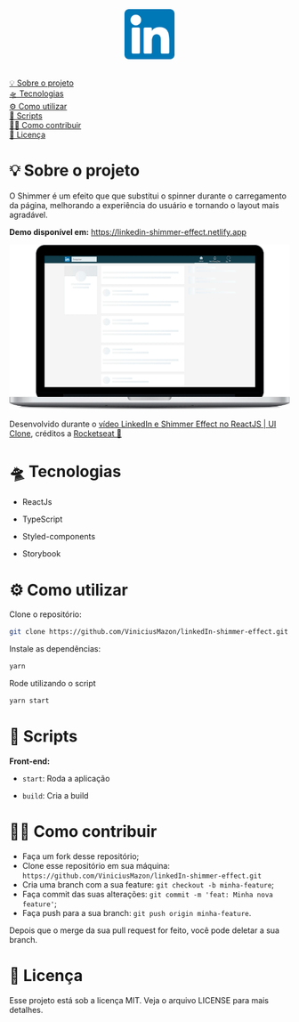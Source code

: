 





<div align="center">
	<img src="readme/logo.png" alt="LinkedIn logo" height="90">
    <br/>
    <br/>
</div>
<p>
  <a href="#-sobre-o-projeto">💡 Sobre o projeto</a>
  <br/>
  <a href="#-tecnologias">🛸 Tecnologias</a>
   <br/>
  <a href="#-como-utilizar">⚙️ Como utilizar</a>
   <br/>
  <a href="#-scripts">🤖 Scripts</a>
   <br/>
  <a href="#-como-contribuir">🖖🏻 Como contribuir</a>
   <br/>
  <a href="#-licença">📝 Licença</a>
</p>



# 💡 Sobre o projeto

O Shimmer é um efeito que que substitui o spinner durante o carregamento da página, melhorando a experiência do usuário e tornando o layout mais agradável. 

**Demo disponível em:** https://linkedin-shimmer-effect.netlify.app



<div align="center">
    <img src="readme/feed.gif" alt="Efeito shimmer" width="auto">
    <br/>
</div>



Desenvolvido durante o [vídeo LinkedIn e Shimmer Effect no ReactJS | UI Clone](https://www.youtube.com/watch?v=-ZV-_7vNRGw&list=WL&index=11&t=86s), créditos a [Rocketseat 🚀](https://github.com/Rocketseat)




# 🛸 Tecnologias

* ReactJs

* TypeScript

* Styled-components

* Storybook

  

# ⚙️ Como utilizar

Clone o repositório:

```bash
git clone https://github.com/ViniciusMazon/linkedIn-shimmer-effect.git
```

Instale as dependências:

```bash
yarn
```
Rode utilizando o script

```bash
yarn start
```



# 🤖 Scripts

**Front-end:**

- `start`: Roda a aplicação

- ``build``: Cria a build

  

# 🖖🏻 Como contribuir

- Faça um fork desse repositório;
- Clone esse repositório em sua máquina: `https://github.com/ViniciusMazon/linkedIn-shimmer-effect.git`
- Cria uma branch com a sua feature: `git checkout -b minha-feature`;
- Faça commit das suas alterações: `git commit -m 'feat: Minha nova feature'`;
- Faça push para a sua branch: `git push origin minha-feature`.

Depois que o merge da sua pull request for feito, você pode deletar a sua branch.



# 📝 Licença

Esse projeto está sob a licença MIT. Veja o arquivo LICENSE para mais detalhes.
